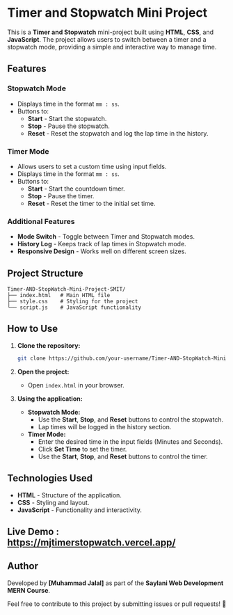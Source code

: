 # Timer and Stopwatch Mini Project  

This is a **Timer and Stopwatch** mini-project built using **HTML**, **CSS**, and **JavaScript**. The project allows users to switch between a timer and a stopwatch mode, providing a simple and interactive way to manage time.  

## Features  

### Stopwatch Mode  
- Displays time in the format `mm : ss`.  
- Buttons to:  
  - **Start** - Start the stopwatch.  
  - **Stop** - Pause the stopwatch.  
  - **Reset** - Reset the stopwatch and log the lap time in the history.  

### Timer Mode  
- Allows users to set a custom time using input fields.  
- Displays time in the format `mm : ss`.  
- Buttons to:  
  - **Start** - Start the countdown timer.  
  - **Stop** - Pause the timer.  
  - **Reset** - Reset the timer to the initial set time.  

### Additional Features  
- **Mode Switch** - Toggle between Timer and Stopwatch modes.  
- **History Log** - Keeps track of lap times in Stopwatch mode.  
- **Responsive Design** - Works well on different screen sizes.  

## Project Structure  

```
Timer-AND-StopWatch-Mini-Project-SMIT/
├── index.html   # Main HTML file
├── style.css    # Styling for the project
└── script.js    # JavaScript functionality
```

## How to Use  

1. **Clone the repository:**  
   ```bash
   git clone https://github.com/your-username/Timer-AND-StopWatch-Mini-Project-SMIT.git
   ```
2. **Open the project:**  
   - Open `index.html` in your browser.  

3. **Using the application:**  
   - **Stopwatch Mode:**  
     - Use the **Start**, **Stop**, and **Reset** buttons to control the stopwatch.  
     - Lap times will be logged in the history section.  
   - **Timer Mode:**  
     - Enter the desired time in the input fields (Minutes and Seconds).  
     - Click **Set Time** to set the timer.  
     - Use the **Start**, **Stop**, and **Reset** buttons to control the timer.  

## Technologies Used  

- **HTML** - Structure of the application.  
- **CSS** - Styling and layout.  
- **JavaScript** - Functionality and interactivity.

## Live Demo :  https://mjtimerstopwatch.vercel.app/

## Author  

Developed by **[Muhammad Jalal]** as part of the **Saylani Web Development MERN Course**.  

Feel free to contribute to this project by submitting issues or pull requests! 🚀  
